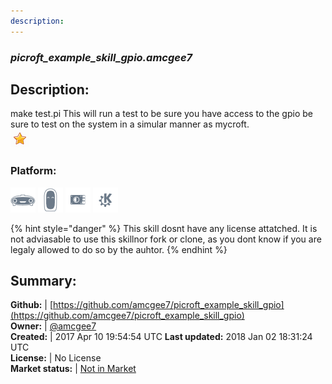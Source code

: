 ```yaml
---
description: 
---
```


### _picroft_example_skill_gpio.amcgee7_  
## Description:  
make test.pi
This will run a test to be sure you have access to the gpio be sure to test on the system in a simular manner as mycroft.  
![](../.gitbook/assets/star.png)  
### Platform:  
 ![Mark I](../.gitbook/assets/mark-1-icon.png)  ![Mark II](../.gitbook/assets/mark-2-icon.png)  ![Picroft](../.gitbook/assets/picroft-icon.png)  ![plasmoid](../.gitbook/assets/kde.png)   
  
{% hint style="danger" %}
This skill dosnt have any license attatched. It is not adviasable to use this skillnor fork or clone, as you dont know if you are legaly allowed to do so by the auhtor.
{% endhint %}
  
## Summary:  
**Github:** | [https://github.com/amcgee7/picroft_example_skill_gpio](https://github.com/amcgee7/picroft_example_skill_gpio)  
**Owner:** | [@amcgee7](https://github.com/amcgee7)  
**Created:** | 2017 Apr 10 19:54:54 UTC  **Last updated:** 2018 Jan 02 18:31:24 UTC  
**License:** | No License  
**Market status:** | [Not in Market](https://market.mycroft.ai/skill/)  
